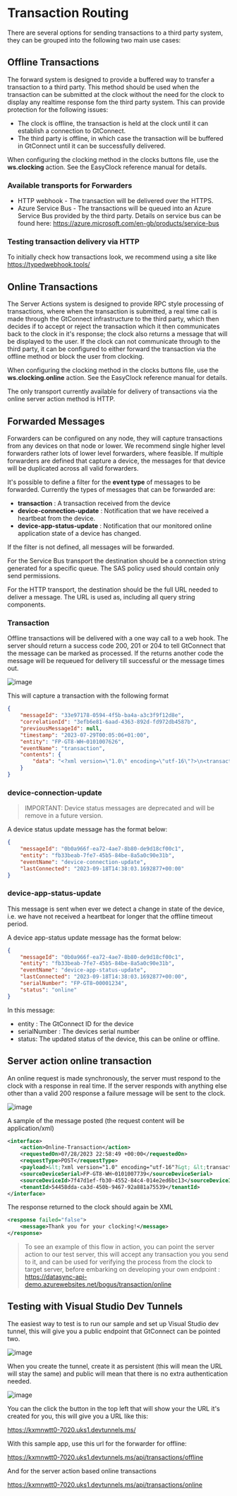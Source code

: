 # Transaction Routing

There are several options for sending transactions to a third party system, they can be grouped into the following two main use cases:

## Offline Transactions

The forward system is designed to provide a buffered way to transfer a transaction to a third party.  This method should be used when the transaction can be submitted at the clock without the need for the clock to display any realtime response fom the third party system.  This can provide protection for the following issues:
 - The clock is offline, the transaction is held at the clock until it can establish a connection to GtConnect.
 - The third party is offline, in which case the transaction will be buffered in GtConnect until it can be successfully delivered.

 When configuring the clocking method in the clocks buttons file, use the **ws.clocking** action. See the EasyClock reference manual for details.
 
### Available transports for Forwarders
 - HTTP webhook - The transaction will be delivered over the HTTPS.
 - Azure Service Bus - The transactions will be queued into an Azure Service Bus provided by the third party.  Details on service bus can be found here: https://azure.microsoft.com/en-gb/products/service-bus


### Testing transaction delivery via HTTP

To initially check how transactions look, we recommend using a site like https://typedwebhook.tools/ 

## Online Transactions

The Server Actions system is designed to provide RPC style processing of transactions, where when the transaction is submitted, a real time call is made through the GtConnect infrastructure to the third party, which then decides if to accept or reject the transaction which it then communicates back to the clock in it's response; the clock also returns a message that will be displayed to the user.  If the clock can not communicate through to the third party, it can be configured to either forward the transaction via the offline method or block the user from clocking.

When configuring the clocking method in the clocks buttons file, use the **ws.clocking.online** action. See the EasyClock reference manual for details.

The only transport currently available for delivery of transactions via the online server action method is HTTP.


## Forwarded Messages

Forwarders can be configured on any node, they will capture transactions from any devices on that node or lower.  We recommend single higher level forwarders rather lots of lower level forwarders, where feasible. If multiple forwarders are defined that capture a device, the messages for that device will be duplicated across all valid forwarders.

It's possible to define a filter for the **event type** of messages to be forwarded.  Currently the types of messages that can be forwarded are:
 - **transaction** : A transaction received from the device
 - **device-connection-update** : Notification that we have received a heartbeat from the device.
 - **device-app-status-update** : Notification that our monitored online application state of a device has changed.

If the filter is not defined, all messages will be forwarded.

For the Service Bus transport the destination should be a connection string generated for a specific queue.  The SAS policy used should contain only send permissions.

For the HTTP transport, the destination should be the full URL needed to deliver a message.  The URL is used as, including all query string components.

### Transaction

Offline transactions will be delivered with a one way call to a web hook.  The server should return a success code 200, 201 or 204 to tell GtConnect that the message can be marked as processed.  If the returns another code the message will be requeued for delivery till successful or the message times out.

![image](./docs/images/forward-example.png)

This will capture a transaction with the following format

```json
{
    "messageId": "33e97178-0594-4f5b-ba4a-a3c3f9f12d8e",
    "correlationId": "3efb6e81-6aad-4363-892d-fd972db4587b",
    "previousMessageId": null,
    "timestamp": "2023-07-29T00:05:06+01:00",
    "entity": "FP-GT8-WH~0101007626",
    "eventName": "transaction",
    "contents": {
        "data": "<?xml version=\"1.0\" encoding=\"utf-16\"?>\n<transaction>\n <transID>02e07a24-7242-4856-b08d-9246e990025d</transID>\n <deviceID>FP-GT8-WH~0101007626</deviceID>\n <employee>\n <empID>44825e03-7e23-42bf-4cfc-08da0b3f08ae</empID>\n <identifiedBy>\n <face>44825e03-7e23-42bf-4cfc-08da0b3f08ae</face>\n </identifiedBy>\n <verifiedBy>\n <none />\n </verifiedBy>\n </employee>\n <data>\n <clocking>\n <time>2023-07-29T00:05:06+0100</time>\n <type>in</type>\n </clocking>\n </data>\n</transaction>"
    }
}
```

### device-connection-update

> IMPORTANT: Device status messages are deprecated and will be remove in a future version. 

A device status update message has the format below:

```json
{
    "messageId": "0b0a966f-ea72-4ae7-8b80-de9d18cf00c1",
    "entity": "fb33beab-7fe7-45b5-84be-8a5a0c90e31b",
    "eventName": "device-connection-update",
    "lastConnected": "2023-09-18T14:38:03.1692877+00:00"
}
```

### device-app-status-update

This message is sent when ever we detect a change in state of the device, i.e. we have not received a heartbeat for longer that the offline timeout period.

A device app-status update message has the format below:

```json
{
    "messageId": "0b0a966f-ea72-4ae7-8b80-de9d18cf00c1",
    "entity": "fb33beab-7fe7-45b5-84be-8a5a0c90e31b",
    "eventName": "device-app-status-update",
    "lastConnected": "2023-09-18T14:38:03.1692877+00:00",
    "serialNumber": "FP-GT8~00001234",
    "status": "online" 
}
```

In this message:
 - entity : The GtConnect ID for the device
 - serialNumber : The devices serial number
 - status: The updated status of the device, this can be online or offline. 

## Server action online transaction

An online request is made synchronously, the server must respond to the clock with a response in real time.  If the server responds with anything else other than a valid 200 response a failure message will be sent to the clock.

![image](./docs/images/online-transactions-example.png)

A sample of the message posted (the request content will be application/xml)

```xml
<interface>
    <action>Online-Transaction</action>
    <requestedOn>07/28/2023 22:58:49 +00:00</requestedOn>
    <requestType>POST</requestType>
    <payload>&lt;?xml version="1.0" encoding="utf-16"?&gt; &lt;transaction&gt; &lt;transID&gt;641e1e71-3cb8-427c-b439-cdbb5f303ef8&lt;/transID&gt; &lt;deviceID&gt;FP-GT8-WH~0101007739&lt;/deviceID&gt; &lt;employee&gt; &lt;empID&gt;{{employeeId}}&lt;/empID&gt; &lt;identifiedBy&gt; &lt;keypadID&gt;6141016&lt;/keypadID&gt; &lt;/identifiedBy&gt; &lt;verifiedBy&gt; &lt;pin&gt;12345&lt;/pin&gt; &lt;/verifiedBy&gt; &lt;/employee&gt; &lt;data&gt; &lt;clocking&gt; &lt;time&gt;2023-06-19T20:47:09&lt;/time&gt; &lt;type&gt;in&lt;/type&gt; &lt;jobCodes&gt; &lt;jobCode&gt; &lt;jobcodeId&gt;6873&lt;/jobcodeId&gt; &lt;jobCategoryId&gt;a&lt;/jobCategoryId&gt; &lt;/jobCode&gt; &lt;/jobCodes&gt; &lt;/clocking&gt; &lt;/data&gt; &lt;/transaction&gt;</payload>
    <sourceDeviceSerial>FP-GT8-WH~0101007739</sourceDeviceSerial>
    <sourceDeviceId>7f47d1ef-fb30-4552-84c4-014e2ed6bc13</sourceDeviceId>
    <tenantId>54458dda-ca3d-450b-9467-92a881a75539</tenantId>
</interface>
```

The response returned to the clock should again be XML

```xml
<response failed="false">
    <message>Thank you for your clocking!</message>
</response>
```

> To see an example of this flow in action, you can point the server action to our test server, this 
> will accept any transaction you you send to it, and can be used for verifying the process from the clock 
> to target server, before embarking on developing your own endpoint :
> https://datasync-api-demo.azurewebsites.net/bogus/transaction/online

## Testing with Visual Studio Dev Tunnels

The easiest way to test is to run our sample and set up Visual Studio dev tunnel, this
will give you a public endpoint that GtConnect can be pointed two.

![image](./docs/images/vs-create-a-dev-tunnel.png)

When you create the tunnel, create it as persistent (this will mean the URL will stay the same) and public will mean that there is no extra authentication needed.

![image](./docs/images/vs-create-a-dev-tunnel-2.png)

You can the click the button in the top left that will show your the URL it's created for you, this will give you a URL like this:

https://kxmnwtt0-7020.uks1.devtunnels.ms/

With this sample app, use this url for the forwarder for offline:

https://kxmnwtt0-7020.uks1.devtunnels.ms/api/transactions/offline

And for the server action based online transactions 

https://kxmnwtt0-7020.uks1.devtunnels.ms/api/transactions/online